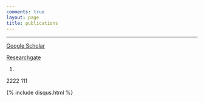 ```yaml
---
comments: true
layout: page
title: publications
---
```

---
[Google Scholar][1]

[Researchgate][2]


1. 


2222
111
   
 


[1]: https://scholar.google.com.sg/citations?user=LN4AinsAAAAJ&hl=en
[2]: https://www.researchgate.net/profile/Zhibin_Gao2

{% include disqus.html %}

